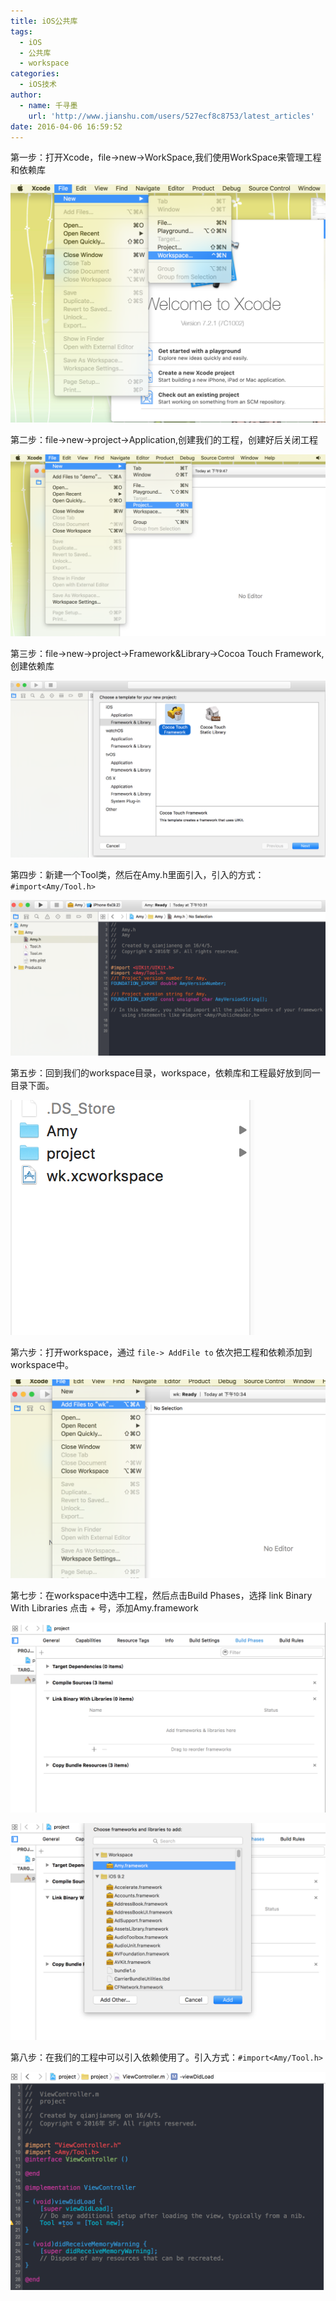 ```yaml
---
title: iOS公共库
tags:
  - iOS
  - 公共库
  - workspace
categories:
  - iOS技术
author:
  - name: 千寻墨
    url: 'http://www.jianshu.com/users/527ecf8c8753/latest_articles'
date: 2016-04-06 16:59:52
---
```



第一步：打开Xcode，file->new->WorkSpace,我们使用WorkSpace来管理工程和依赖库

![image](https://raw.githubusercontent.com/suifengqjn/demoimages/master/%E5%85%AC%E5%85%B1%E4%BE%9D%E8%B5%96%E5%BA%93/1.png)

<!-- more -->

第二步：file->new->project->Application,创建我们的工程，创建好后关闭工程

![image](https://raw.githubusercontent.com/suifengqjn/demoimages/master/%E5%85%AC%E5%85%B1%E4%BE%9D%E8%B5%96%E5%BA%93/2.png)

第三步：file->new->project->Framework&Library->Cocoa Touch Framework,创建依赖库

![image](https://raw.githubusercontent.com/suifengqjn/demoimages/master/%E5%85%AC%E5%85%B1%E4%BE%9D%E8%B5%96%E5%BA%93/3.png)

第四步：新建一个Tool类，然后在Amy.h里面引入，引入的方式：`#import<Amy/Tool.h>`

![image](https://raw.githubusercontent.com/suifengqjn/demoimages/master/%E5%85%AC%E5%85%B1%E4%BE%9D%E8%B5%96%E5%BA%93/4.png)

第五步：回到我们的workspace目录，workspace，依赖库和工程最好放到同一目录下面。

![image](https://raw.githubusercontent.com/suifengqjn/demoimages/master/%E5%85%AC%E5%85%B1%E4%BE%9D%E8%B5%96%E5%BA%93/5.png)

第六步：打开workspace，通过 `file-> AddFile to` 依次把工程和依赖添加到workspace中。

![image](https://raw.githubusercontent.com/suifengqjn/demoimages/master/%E5%85%AC%E5%85%B1%E4%BE%9D%E8%B5%96%E5%BA%93/6.png)

第七步：在workspace中选中工程，然后点击Build Phases，选择 link Binary With Libraries 点击 + 号，添加Amy.framework

![image](https://raw.githubusercontent.com/suifengqjn/demoimages/master/%E5%85%AC%E5%85%B1%E4%BE%9D%E8%B5%96%E5%BA%93/7.png)

![image](https://raw.githubusercontent.com/suifengqjn/demoimages/master/%E5%85%AC%E5%85%B1%E4%BE%9D%E8%B5%96%E5%BA%93/8.png)
	
第八步：在我们的工程中可以引入依赖使用了。引入方式：`#import<Amy/Tool.h>`

![image](https://raw.githubusercontent.com/suifengqjn/demoimages/master/%E5%85%AC%E5%85%B1%E4%BE%9D%E8%B5%96%E5%BA%93/9.png)


